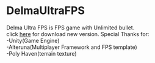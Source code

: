 # DelmaUltraFPS
Delma Ultra FPS is FPS game with Unlimited bullet.  
click [here](https://github.com/Lintang143/DelmaUltraFPS/releases/download/BETA0.0.1/Delma.Ultra.FPS.beta.exe) for download new version.
Special Thanks for:  
-Unity(Game Engine)  
-Alteruna(Multiplayer Framework and FPS template)  
-Poly Haven(terrain texture)
